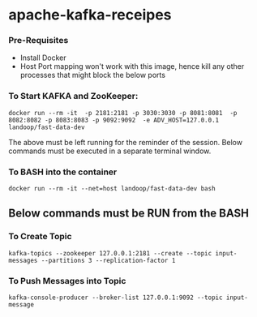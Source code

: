 # apache-kafka-receipes

### Pre-Requisites

- Install Docker
- Host Port mapping won't work with this image, hence kill any other processes that might block the below ports
### To Start KAFKA and ZooKeeper:

`docker run --rm -it  -p 2181:2181 -p 3030:3030 -p 8081:8081  -p 8082:8082 -p 8083:8083 -p 9092:9092  -e ADV_HOST=127.0.0.1  landoop/fast-data-dev`

The above must be left running for the reminder of the session. Below commands must be executed in a separate terminal 
window.

### To BASH into the container

`docker run --rm -it --net=host landoop/fast-data-dev bash`

## Below commands  must be RUN from the BASH

### To Create Topic
`kafka-topics --zookeeper 127.0.0.1:2181 --create --topic input-messages --partitions 3 --replication-factor 1`

### To Push Messages into Topic
`kafka-console-producer --broker-list 127.0.0.1:9092 --topic input-message`
 

